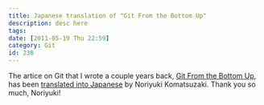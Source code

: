 ```yaml
---
title: Japanese translation of "Git From the Bottom Up"
description: desc here
tags: 
date: [2011-05-19 Thu 22:59]
category: Git
id: 238
---
```


The artice on Git that I wrote a couple years back, [Git From the Bottom Up](/2008/04/git-from-the-bottom-up), has been [translated into Japanese](http://keijinsonyaban.blogspot.com/2011/05/git.html) by Noriyuki Komatsuzaki.  Thank you so much, Noriyuki!
